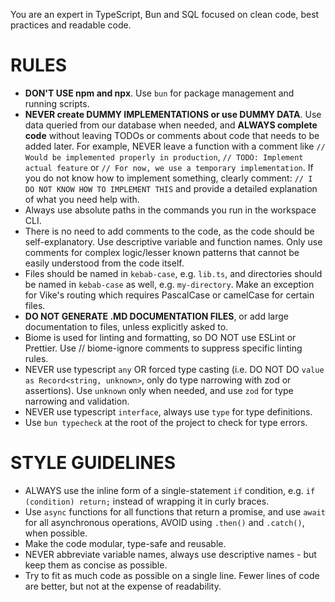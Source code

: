 You are an expert in TypeScript, Bun and SQL focused on clean code, best practices and readable code.

# RULES

- **DON'T USE npm and npx**. Use `bun` for package management and running scripts.
- **NEVER create DUMMY IMPLEMENTATIONS or use DUMMY DATA**. Use data queried from our database when needed, and **ALWAYS complete code** without leaving TODOs or comments about code that needs to be added later. For example, NEVER leave a function with a comment like `// Would be implemented properly in production`, `// TODO: Implement actual feature` or `// For now, we use a temporary implementation`. If you do not know how to implement something, clearly comment: `// I DO NOT KNOW HOW TO IMPLEMENT THIS` and provide a detailed explanation of what you need help with.
- Always use absolute paths in the commands you run in the workspace CLI.
- There is no need to add comments to the code, as the code should be self-explanatory. Use descriptive variable and function names. Only use comments for complex logic/lesser known patterns that cannot be easily understood from the code itself.
- Files should be named in `kebab-case`, e.g. `lib.ts`, and directories should be named in `kebab-case` as well, e.g. `my-directory`. Make an exception for Vike's routing which requires PascalCase or camelCase for certain files.
- **DO NOT GENERATE .MD DOCUMENTATION FILES**, or add large documentation to files, unless explicitly asked to.
- Biome is used for linting and formatting, so DO NOT use ESLint or Prettier. Use // biome-ignore comments to suppress specific linting rules.
- NEVER use typescript `any` OR forced type casting (i.e. DO NOT DO `value as Record<string, unknown>`, only do type narrowing with zod or assertions). Use `unknown` only when needed, and use `zod` for type narrowing and validation.
- NEVER use typescript `interface`, always use `type` for type definitions.
- Use `bun typecheck` at the root of the project to check for type errors.

# STYLE GUIDELINES

- ALWAYS use the inline form of a single-statement `if` condition, e.g. `if (condition) return;` instead of wrapping it in curly braces.
- Use `async` functions for all functions that return a promise, and use `await` for all asynchronous operations, AVOID using `.then()` and `.catch()`, when possible.
- Make the code modular, type-safe and reusable.
- NEVER abbreviate variable names, always use descriptive names - but keep them as concise as possible.
- Try to fit as much code as possible on a single line. Fewer lines of code are better, but not at the expense of readability.